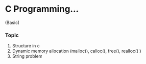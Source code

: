 # C Programming...
(Basic)

### Topic
1. Structure in c 
2. Dynamic memory allocation (malloc(), calloc(), free(), realloc() )
3. String problem
